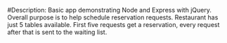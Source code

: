 #Description: 
Basic app demonstrating Node and Express with jQuery. Overall purpose is to help schedule reservation requests. Restaurant has just 5 tables available. First five requests get a reservation, every request after that is sent to the waiting list.